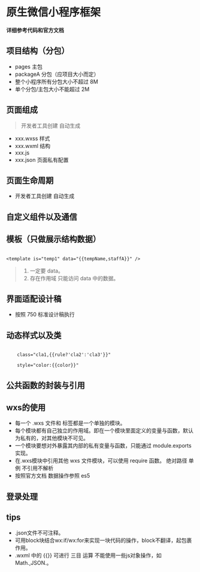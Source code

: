 # 原生微信小程序框架

**详细参考代码和官方文档**


## 项目结构（分包）

- pages 主包
- packageA 分包（应项目大小而定）
- 整个小程序所有分包大小不超过 8M
- 单个分包/主包大小不能超过 2M

## 页面组成

> 开发者工具创建 自动生成

- xxx.wxss 样式
- xxx.wxml 结构
- xxx.js 
- xxx.json 页面私有配置

## 页面生命周期

- 开发者工具创建 自动生成


## 自定义组件以及通信


## 模板（只做展示结构数据）
```

<template is="temp1" data="{{tempName,staffA}}" />

```
> 1. 一定要 data。
> 2. 存在作用域 只能访问 data 中的数据。

## 界面适配设计稿

- 按照 750 标准设计稿执行


## 动态样式以及类

```

	class="cla1,{{rule?'cla2':'cla3'}}"
	
	style="color:{{color}}"

```

## 公共函数的封装与引用


## wxs的使用

* 每一个 .wxs 文件和 <wxs> 标签都是一个单独的模块。
* 每个模块都有自己独立的作用域。即在一个模块里面定义的变量与函数，默认为私有的，对其他模块不可见。
* 一个模块要想对外暴露其内部的私有变量与函数，只能通过 module.exports 实现。
* 在.wxs模块中引用其他 wxs 文件模块，可以使用 require 函数。 绝对路径 单例 不引用不解析
* 按照官方文档 数据操作参照 es5

## 登录处理


## tips

- .json文件不可注释。
- 可用block块结合wx:if/wx:for来实现一块代码的操作，block不翻译，起包裹作用。
- .wxml 中的 {{}} 可进行 三目 运算 不能使用一些js对象操作，如Math.,JSON.。
